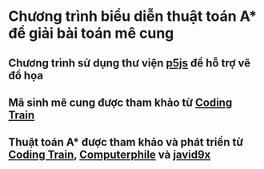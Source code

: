 # Chương trình biểu diễn thuật toán A\* để giải bài toán mê cung

## Chương trình sử dụng thư viện [p5js](https://p5js.org/) để hỗ trợ vẽ đồ họa

## Mã sinh mê cung được tham khảo từ [Coding Train](https://youtu.be/HyK_Q5rrcr4)

## Thuật toán A\* được tham khảo và phát triển từ [Coding Train](https://www.youtube.com/watch?v=aKYlikFAV4k), [Computerphile](https://www.youtube.com/watch?v=ySN5Wnu88nE) và [javid9x](https://www.youtube.com/watch?v=icZj67PTFhc&t=1s)
